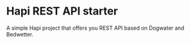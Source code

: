 # Hapi REST API starter

A simple Hapi project that offers you REST API based on Dogwater and Bedwetter. 
